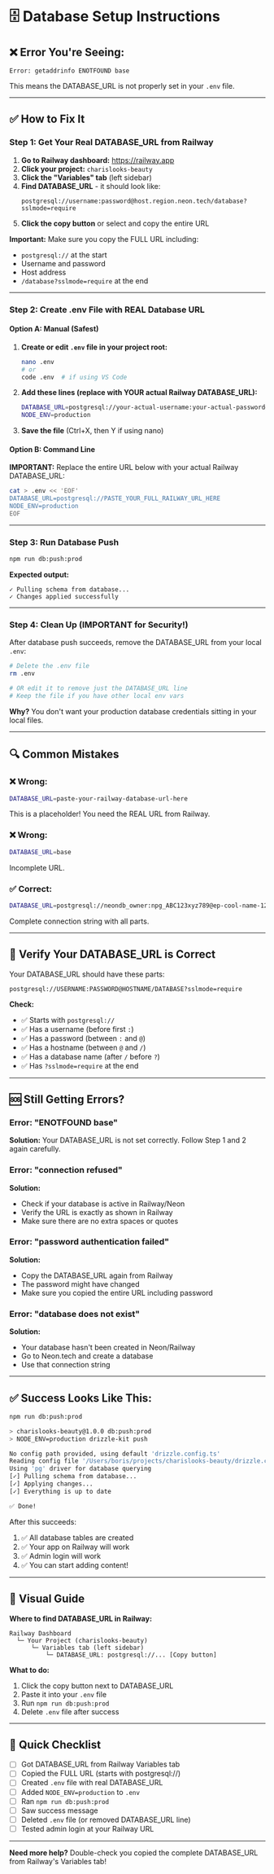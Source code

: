 # 🗄️ Database Setup Instructions

## ❌ Error You're Seeing:

```
Error: getaddrinfo ENOTFOUND base
```

This means the DATABASE_URL is not properly set in your `.env` file.

---

## ✅ How to Fix It

### Step 1: Get Your Real DATABASE_URL from Railway

1. **Go to Railway dashboard:** https://railway.app
2. **Click your project:** `charislooks-beauty`
3. **Click the "Variables" tab** (left sidebar)
4. **Find DATABASE_URL** - it should look like:
   ```
   postgresql://username:password@host.region.neon.tech/database?sslmode=require
   ```
5. **Click the copy button** or select and copy the entire URL

**Important:** Make sure you copy the FULL URL including:
- `postgresql://` at the start
- Username and password
- Host address
- `/database?sslmode=require` at the end

---

### Step 2: Create .env File with REAL Database URL

#### Option A: Manual (Safest)

1. **Create or edit `.env` file in your project root:**
   ```bash
   nano .env
   # or
   code .env  # if using VS Code
   ```

2. **Add these lines (replace with YOUR actual Railway DATABASE_URL):**
   ```bash
   DATABASE_URL=postgresql://your-actual-username:your-actual-password@your-actual-host.neon.tech/your-database?sslmode=require
   NODE_ENV=production
   ```

3. **Save the file** (Ctrl+X, then Y if using nano)

#### Option B: Command Line

**IMPORTANT:** Replace the entire URL below with your actual Railway DATABASE_URL:

```bash
cat > .env << 'EOF'
DATABASE_URL=postgresql://PASTE_YOUR_FULL_RAILWAY_URL_HERE
NODE_ENV=production
EOF
```

---

### Step 3: Run Database Push

```bash
npm run db:push:prod
```

**Expected output:**
```
✓ Pulling schema from database...
✓ Changes applied successfully
```

---

### Step 4: Clean Up (IMPORTANT for Security!)

After database push succeeds, remove the DATABASE_URL from your local `.env`:

```bash
# Delete the .env file
rm .env

# OR edit it to remove just the DATABASE_URL line
# Keep the file if you have other local env vars
```

**Why?** You don't want your production database credentials sitting in your local files.

---

## 🔍 Common Mistakes

### ❌ Wrong:
```bash
DATABASE_URL=paste-your-railway-database-url-here
```
This is a placeholder! You need the REAL URL from Railway.

### ❌ Wrong:
```bash
DATABASE_URL=base
```
Incomplete URL.

### ✅ Correct:
```bash
DATABASE_URL=postgresql://neondb_owner:npg_ABC123xyz789@ep-cool-name-123456.us-east-1.aws.neon.tech/neondb?sslmode=require
```
Complete connection string with all parts.

---

## 🧪 Verify Your DATABASE_URL is Correct

Your DATABASE_URL should have these parts:

```
postgresql://USERNAME:PASSWORD@HOSTNAME/DATABASE?sslmode=require
```

**Check:**
- ✅ Starts with `postgresql://`
- ✅ Has a username (before first `:`)
- ✅ Has a password (between `:` and `@`)
- ✅ Has a hostname (between `@` and `/`)
- ✅ Has a database name (after `/` before `?`)
- ✅ Has `?sslmode=require` at the end

---

## 🆘 Still Getting Errors?

### Error: "ENOTFOUND base"
**Solution:** Your DATABASE_URL is not set correctly. Follow Step 1 and 2 again carefully.

### Error: "connection refused"
**Solution:** 
- Check if your database is active in Railway/Neon
- Verify the URL is exactly as shown in Railway
- Make sure there are no extra spaces or quotes

### Error: "password authentication failed"
**Solution:**
- Copy the DATABASE_URL again from Railway
- The password might have changed
- Make sure you copied the entire URL including password

### Error: "database does not exist"
**Solution:**
- Your database hasn't been created in Neon/Railway
- Go to Neon.tech and create a database
- Use that connection string

---

## ✅ Success Looks Like This:

```bash
npm run db:push:prod

> charislooks-beauty@1.0.0 db:push:prod
> NODE_ENV=production drizzle-kit push

No config path provided, using default 'drizzle.config.ts'
Reading config file '/Users/boris/projects/charislooks-beauty/drizzle.config.ts'
Using 'pg' driver for database querying
[✓] Pulling schema from database...
[✓] Applying changes...
[✓] Everything is up to date

✅ Done!
```

After this succeeds:
1. ✅ All database tables are created
2. ✅ Your app on Railway will work
3. ✅ Admin login will work
4. ✅ You can start adding content!

---

## 📸 Visual Guide

**Where to find DATABASE_URL in Railway:**

```
Railway Dashboard
  └─ Your Project (charislooks-beauty)
      └─ Variables tab (left sidebar)
          └─ DATABASE_URL: postgresql://... [Copy button]
```

**What to do:**
1. Click the copy button next to DATABASE_URL
2. Paste it into your `.env` file
3. Run `npm run db:push:prod`
4. Delete `.env` file after success

---

## 🎯 Quick Checklist

- [ ] Got DATABASE_URL from Railway Variables tab
- [ ] Copied the FULL URL (starts with postgresql://)
- [ ] Created `.env` file with real DATABASE_URL
- [ ] Added `NODE_ENV=production` to `.env`
- [ ] Ran `npm run db:push:prod`
- [ ] Saw success message
- [ ] Deleted `.env` file (or removed DATABASE_URL line)
- [ ] Tested admin login at your Railway URL

---

**Need more help?** Double-check you copied the complete DATABASE_URL from Railway's Variables tab!

